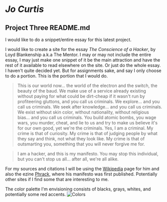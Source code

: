 # *Jo Curtis*
## Project Three README.md

I would like to do a snippet/entire essay for this latest project.

I would like to create a site for the essay *The Conscience of a Hacker*, by Loyd Blankenship a.k.a The Mentor. I may or may not include the entire essay, I may just make one snippet of it be the main attraction and have the rest of it available to read elsewhere on the site. Or just do the whole essay. I haven't quite decided yet. But for assignments sake, and say I only choose to do a portion. This is the portion that I would do.

> This is our world now... the world of the electron and the switch, the
beauty of the baud.  We make use of a service already existing without paying
for what could be dirt-cheap if it wasn't run by profiteering gluttons, and
you call us criminals.  We explore... and you call us criminals.  We seek
after knowledge... and you call us criminals.  We exist without skin color,
without nationality, without religious bias... and you call us criminals.
You build atomic bombs, you wage wars, you murder, cheat, and lie to us
and try to make us believe it's for our own good, yet we're the criminals.
Yes, I am a criminal.  My crime is that of curiosity.  My crime is
that of judging people by what they say and think, not what they look like.
My crime is that of outsmarting you, something that you will never forgive me
for.

>I am a hacker, and this is my manifesto.  You may stop this individual,
but you can't stop us all... after all, we're all alike.

For my sources and citations I will be using the [Wikipedia](https://en.wikipedia.org/wiki/Loyd_Blankenship) page for him and also the ezine [Phrack](http://phrack.org/issues/14/3.html#article), where his manifesto was first published. Potentially other sites if I find some that are interesting to me.

The color palette I'm envisioning consists of blacks, grays, whites, and potentially some red accents.
![Colors](http://www.color-hex.com/palettes/6391.png)
